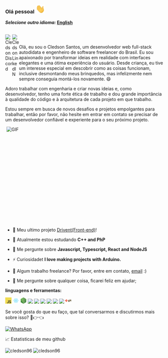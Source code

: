 ### Olá pessoal  <img src="https://github.com/ABSphreak/ABSphreak/blob/master/gifs/Hi.gif" width="30">   

**_Selecione outro idioma:_ [English](https://github.com/Cledson96/Cledson96/blob/main/README.md)**
##

<a href="https://discord.gg/Rt9pCwgM">
  <img align="left" alt="Cledson Discord" width="22px" src="https://raw.githubusercontent.com/peterthehan/peterthehan/master/assets/discord.svg" />
</a>

<a href="www.linkedin.com/in/cledson-santos">
  <img align="left" alt="Cledson LinkedIN" width="22px" src="https://raw.githubusercontent.com/peterthehan/peterthehan/master/assets/linkedin.svg" />
</a>

<br />

Olá, eu sou o Cledson Santos, um desenvolvedor web full-stack autodidata e engenheiro de software freelancer do Brasil. Eu sou apaixonado por transformar ideias em realidade com interfaces elegantes e uma ótima experiência do usuário. Desde criança, eu tive um interesse especial em descobrir como as coisas funcionam, inclusive desmontando meus brinquedos, mas infelizmente nem sempre conseguia montá-los novamente. :smile: 

Adoro trabalhar com engenharia e criar novas ideias e, como desenvolvedor, tenho uma forte ética de trabalho e dou grande importância à qualidade do código e à arquitetura de cada projeto em que trabalho.

Estou sempre em busca de novos desafios e projetos empolgantes para trabalhar, então por favor, não hesite em entrar em contato se precisar de um desenvolvedor confiável e experiente para o seu próximo projeto.


  <img align="right" alt="GIF" src="https://becode.com.br/wp-content/uploads/2017/05/Come%C3%A7ar-com-Java.gif" width="500" height="320" />
  
  - 🔭 Meu ultimo projeto [Drivent(Front-end)](https://github.com/Grupo-Debs-C/drivent-frontend)!

- 🌱 Atualmente estou estudando **C++ and PhP**

- 💬  Me pergunte sobre **Javascript, Typescript, React and NodeJS**

- ⚡ Curiosidadet **I love making projects with Arduino.**

- 💼 Algum trabalho freelance? Por favor, entre em contato, [email](mailto:cledson1996@gmail.com) :)
- 💬 Me pergunte sobre qualquer coisa, ficarei feliz em ajudar;

**linguagens e ferramentas:**  

<code><img height="20" src="https://raw.githubusercontent.com/github/explore/80688e429a7d4ef2fca1e82350fe8e3517d3494d/topics/javascript/javascript.png"></code>
<code><img height="20" src="https://raw.githubusercontent.com/github/explore/80688e429a7d4ef2fca1e82350fe8e3517d3494d/topics/react/react.png"></code>
<code><img height="20" src="https://raw.githubusercontent.com/github/explore/80688e429a7d4ef2fca1e82350fe8e3517d3494d/topics/nodejs/nodejs.png"></code>
<code><img height="20" src="https://cdn.jsdelivr.net/gh/devicons/devicon/icons/typescript/typescript-original.svg"></code>
<code><img height="20" src="https://cdn.jsdelivr.net/gh/devicons/devicon/icons/postgresql/postgresql-original.svg"></code>
<code><img height="20" src="https://cdn.jsdelivr.net/gh/devicons/devicon/icons/mongodb/mongodb-original.svg"></code>
<code><img height="20" src="https://cdn.jsdelivr.net/gh/devicons/devicon/icons/bootstrap/bootstrap-plain.svg"></code>
<code><img height="20" src="https://cdn.jsdelivr.net/gh/devicons/devicon/icons/html5/html5-original.svg"></code>
<code><img height="20" src="https://cdn.jsdelivr.net/gh/devicons/devicon/icons/css3/css3-original.svg"></code>
<code><img height="20" src="https://raw.githubusercontent.com/github/explore/80688e429a7d4ef2fca1e82350fe8e3517d3494d/topics/git/git.png"></code>


Se você gosta do que eu faço, que tal conversarmos e discutirmos mais sobre isso? 🥺👉👈

<a href="https://wa.me/41997975542" target="_blank"><img src="https://pousadabomsono.files.wordpress.com/2021/12/whatsapp-logo-png-sem-fundo-transparente.png" alt="WhatsApp" width="50" ></a>






📈 Estatisticas de meu github

<p >
  <img src="https://github-readme-stats.vercel.app/api?username=cledson96&show_icons=true&theme=gotham" alt="cledson96" height="165" />
  <img src="https://github-readme-stats.vercel.app/api/top-langs/?username=cledson96&layout=compact&theme=gotham" alt="cledson96" height="165" />
</p>







